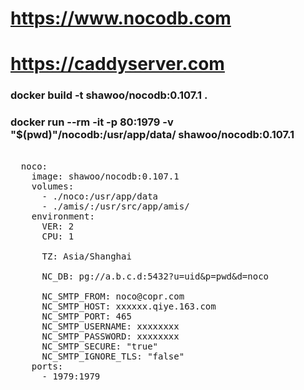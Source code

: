 # https://www.nocodb.com
# https://caddyserver.com

### docker build -t shawoo/nocodb:0.107.1 .

### docker run --rm -it -p 80:1979 -v "$(pwd)"/nocodb:/usr/app/data/ shawoo/nocodb:0.107.1

<pre>

  noco:
    image: shawoo/nocodb:0.107.1
    volumes:
      - ./noco:/usr/app/data
      - ./amis/:/usr/src/app/amis/
    environment:
      VER: 2
      CPU: 1
      
      TZ: Asia/Shanghai
      
      NC_DB: pg://a.b.c.d:5432?u=uid&p=pwd&d=noco

      NC_SMTP_FROM: noco@copr.com
      NC_SMTP_HOST: xxxxxx.qiye.163.com
      NC_SMTP_PORT: 465
      NC_SMTP_USERNAME: xxxxxxxx
      NC_SMTP_PASSWORD: xxxxxxxx
      NC_SMTP_SECURE: "true"
      NC_SMTP_IGNORE_TLS: "false"
    ports:
      - 1979:1979

</pre>
